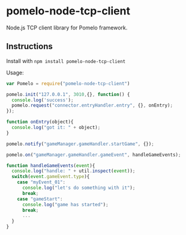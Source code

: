 # pomelo-node-tcp-client

Node.js TCP client library for Pomelo framework.

## Instructions

Install with ```npm install pomelo-node-tcp-client```

Usage:

```javascript
var Pomelo = require("pomelo-node-tcp-client")

pomelo.init("127.0.0.1", 3010,{}, function() {
  console.log('success');
  pomelo.request("connector.entryHandler.entry", {}, onEntry);
});

function onEntry(object){
  console.log("got it: " + object);
}

pomelo.notify("gameManager.gameHandler.startGame", {});

pomelo.on("gameManager.gameHandler.gameEvent", handleGameEvents);

function handleGameEvents(event){
  console.log("handle: " + util.inspect(event));
  switch(event.gameEvent.type){
    case "myEvent_01":
      console.log("let's do something with it");
      break;
    case "gameStart":
      console.log("game has started");
      break;
      ...
  }
}
```
